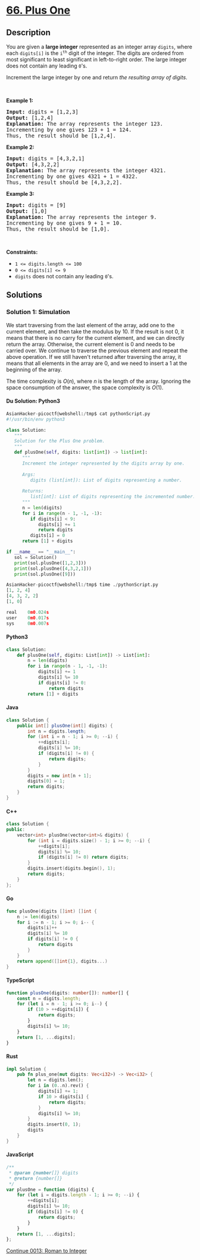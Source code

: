 # [66. Plus One](https://leetcode.com/problems/plus-one)

## Description

<p>You are given a <strong>large integer</strong> represented as an integer array <code>digits</code>, where each <code>digits[i]</code> is the <code>i<sup>th</sup></code> digit of the integer. The digits are ordered from most significant to least significant in left-to-right order. The large integer does not contain any leading <code>0</code>&#39;s.</p>

<p>Increment the large integer by one and return <em>the resulting array of digits</em>.</p>

<p>&nbsp;</p>
<p><strong class="example">Example 1:</strong></p>

<pre>
<strong>Input:</strong> digits = [1,2,3]
<strong>Output:</strong> [1,2,4]
<strong>Explanation:</strong> The array represents the integer 123.
Incrementing by one gives 123 + 1 = 124.
Thus, the result should be [1,2,4].
</pre>

<p><strong class="example">Example 2:</strong></p>

<pre>
<strong>Input:</strong> digits = [4,3,2,1]
<strong>Output:</strong> [4,3,2,2]
<strong>Explanation:</strong> The array represents the integer 4321.
Incrementing by one gives 4321 + 1 = 4322.
Thus, the result should be [4,3,2,2].
</pre>

<p><strong class="example">Example 3:</strong></p>

<pre>
<strong>Input:</strong> digits = [9]
<strong>Output:</strong> [1,0]
<strong>Explanation:</strong> The array represents the integer 9.
Incrementing by one gives 9 + 1 = 10.
Thus, the result should be [1,0].
</pre>

<p>&nbsp;</p>
<p><strong>Constraints:</strong></p>

<ul>
	<li><code>1 &lt;= digits.length &lt;= 100</code></li>
	<li><code>0 &lt;= digits[i] &lt;= 9</code></li>
	<li><code>digits</code> does not contain any leading <code>0</code>&#39;s.</li>
</ul>

## Solutions

### Solution 1: Simulation

We start traversing from the last element of the array, add one to the current element, and then take the modulus by $10$. If the result is not $0$, it means that there is no carry for the current element, and we can directly return the array. Otherwise, the current element is $0$ and needs to be carried over. We continue to traverse the previous element and repeat the above operation. If we still haven't returned after traversing the array, it means that all elements in the array are $0$, and we need to insert a $1$ at the beginning of the array.

The time complexity is $O(n)$, where $n$ is the length of the array. Ignoring the space consumption of the answer, the space complexity is $O(1)$.

#### Du Solution: Python3
```python
AsianHacker-picoctf@webshell:/tmp$ cat pythonScript.py 
#!/usr/bin/env python3

class Solution:
   """
   Solution for the Plus One problem.
   """
   def plusOne(self, digits: list[int]) -> list[int]:
      """
      Increment the integer represented by the digits array by one.
      
      Args:
         digits (list[int]): List of digits representing a number.
      
      Returns:
         list[int]: List of digits representing the incremented number.
      """
      n = len(digits)
      for i in range(n - 1, -1, -1):
         if digits[i] < 9:
            digits[i] += 1
            return digits
         digits[i] = 0
      return [1] + digits

if __name__ == "__main__":
   sol = Solution()
   print(sol.plusOne([1,2,3]))
   print(sol.plusOne([4,3,2,1]))
   print(sol.plusOne([9]))

AsianHacker-picoctf@webshell:/tmp$ time ./pythonScript.py 
[1, 2, 4]
[4, 3, 2, 2]
[1, 0]

real    0m0.024s
user    0m0.017s
sys     0m0.007s
```

#### Python3

```python
class Solution:
    def plusOne(self, digits: List[int]) -> List[int]:
        n = len(digits)
        for i in range(n - 1, -1, -1):
            digits[i] += 1
            digits[i] %= 10
            if digits[i] != 0:
                return digits
        return [1] + digits
```

#### Java

```java
class Solution {
    public int[] plusOne(int[] digits) {
        int n = digits.length;
        for (int i = n - 1; i >= 0; --i) {
            ++digits[i];
            digits[i] %= 10;
            if (digits[i] != 0) {
                return digits;
            }
        }
        digits = new int[n + 1];
        digits[0] = 1;
        return digits;
    }
}
```

#### C++

```cpp
class Solution {
public:
    vector<int> plusOne(vector<int>& digits) {
        for (int i = digits.size() - 1; i >= 0; --i) {
            ++digits[i];
            digits[i] %= 10;
            if (digits[i] != 0) return digits;
        }
        digits.insert(digits.begin(), 1);
        return digits;
    }
};
```

#### Go

```go
func plusOne(digits []int) []int {
	n := len(digits)
	for i := n - 1; i >= 0; i-- {
		digits[i]++
		digits[i] %= 10
		if digits[i] != 0 {
			return digits
		}
	}
	return append([]int{1}, digits...)
}
```

#### TypeScript

```ts
function plusOne(digits: number[]): number[] {
    const n = digits.length;
    for (let i = n - 1; i >= 0; i--) {
        if (10 > ++digits[i]) {
            return digits;
        }
        digits[i] %= 10;
    }
    return [1, ...digits];
}
```

#### Rust

```rust
impl Solution {
    pub fn plus_one(mut digits: Vec<i32>) -> Vec<i32> {
        let n = digits.len();
        for i in (0..n).rev() {
            digits[i] += 1;
            if 10 > digits[i] {
                return digits;
            }
            digits[i] %= 10;
        }
        digits.insert(0, 1);
        digits
    }
}
```

#### JavaScript

```js
/**
 * @param {number[]} digits
 * @return {number[]}
 */
var plusOne = function (digits) {
    for (let i = digits.length - 1; i >= 0; --i) {
        ++digits[i];
        digits[i] %= 10;
        if (digits[i] != 0) {
            return digits;
        }
    }
    return [1, ...digits];
};
```

[Continue 0013: Roman to Integer](../../0000-0099/0013.Roman%20to%20Integer/README.md)